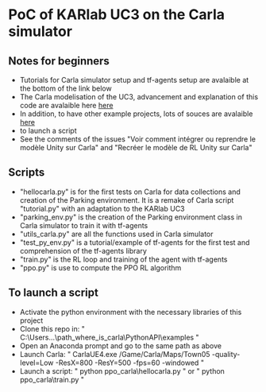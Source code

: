 # PoC of KARlab UC3 on the Carla simulator

## Notes for beginners
- Tutorials for Carla simulator setup and tf-agents setup are avalaible at the bottom of the link below 
- The Carla modelisation of the UC3, advancement and explanation of this code are avalaible here [here](https://advans-group.atlassian.net/wiki/spaces/KARlab/pages/2664529933/Mod+lisation+pratique+et+impl+mentation+du+Stationnement+Autonome+sur+Carla)
- In addition, to have other example projects, lots of souces are avalaible [here](https://advans-group.atlassian.net/wiki/spaces/KARlab/pages/2581594131/Use+the+Unity+RL+Car+Parking+PoC+on+Carla)
- to launch a script
- See the comments of the issues "Voir comment intégrer ou reprendre le modèle Unity sur Carla" and "Recréer le modèle de RL Unity sur Carla"

## Scripts
- "hellocarla.py" is for the first tests on Carla for data collections and creation of the Parking environment. It is a remake of Carla script "tutorial.py" with an adaptation to the KARlab UC3
- "parking_env.py" is the creation of the Parking environment class in Carla simulator to train it with tf-agents
- "utils_carla.py" are all the functions used in Carla simulator
- "test_py_env.py" is a tutorial/example of tf-agents for the first test and comprehension of the tf-agents library 
- "train.py" is the RL loop and training of the agent with tf-agents
- "ppo.py" is use to compute the PPO RL algorithm

## To launch a script
- Activate the python environment with the necessary libraries of this project
- Clone this repo in:  " C:\Users\...\path_where_is_carla\PythonAPI\examples "
- Open an Anaconda prompt and go to the same path as above
- Launch Carla: " CarlaUE4.exe /Game/Carla/Maps/Town05 -quality-level=Low -ResX=800 -ResY=500 -fps=60 -windowed "
- Launch a script: " python ppo_carla\hellocarla.py " or " python ppo_carla\train.py "
